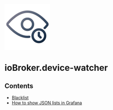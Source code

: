 ![Logo](../../admin/device-watcher.png)
# ioBroker.device-watcher

## Contents

- [Blacklist](blacklist.md)
- [How to show JSON lists in Grafana](grafana.md)